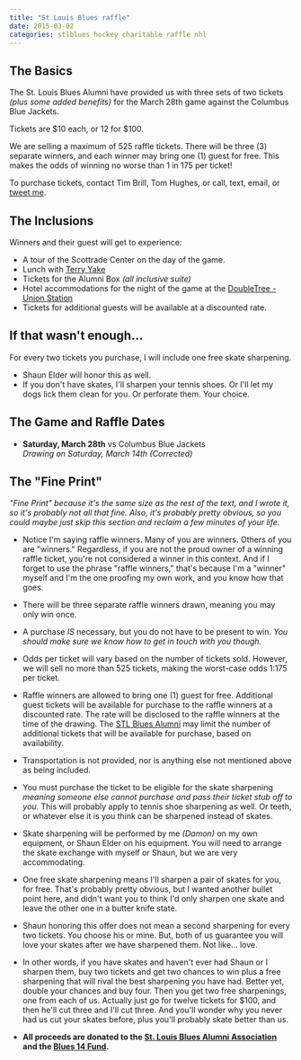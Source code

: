 ```yaml
---
title: "St Louis Blues raffle"
date: 2015-03-02
categories: stlblues hockey charitable raffle nhl
---
```


## The Basics

The St. Louis Blues Alumni have provided us with three sets of two
tickets *(plus some added benefits)* for the March 28th game against the Columbus Blue Jackets.

Tickets are $10 each, or 12 for $100.

We are selling a maximum of 525 raffle tickets. There will be three (3) separate winners, and each winner may bring one (1) guest for free. This makes the odds of winning no worse than 1 in 175 per ticket!

To purchase tickets, contact Tim Brill, Tom Hughes, or call, text, email, or [tweet me](https://twitter.com/DamonOverboe).

## The Inclusions

Winners and their guest will get to experience:

+ A tour of the Scottrade Center on the day of the game.
+ Lunch with [Terry Yake](http://en.wikipedia.org/wiki/Terry_Yake)
+ Tickets for the Alumni Box *(all inclusive suite)*
+ Hotel accommodations for the night of the game at the
[DoubleTree - Union Station][1]
+ Tickets for additional guests will be available at a discounted rate.


[1]: http://doubletree3.hilton.com/en/hotels/missouri/st-louis-union-station-a-doubletree-by-hilton-hotel-STLUSDT/index.html

## If that wasn't enough...

For every two tickets you purchase, I will include one free skate sharpening.

+ Shaun Elder will honor this as well. 
+ If you don't have skates, I'll sharpen your tennis shoes. Or I'll let my dogs lick them clean for you. Or perforate them. Your choice.

## The Game and Raffle Dates

+ **Saturday, March 28th** vs Columbus Blue Jackets  
*Drawing on Saturday, March 14th (Corrected)*

## The "Fine Print"

*"Fine Print" because it's the same size as the rest of the text, and I wrote it, so it's probably not all that fine. Also, it's probably pretty obvious, so you could maybe just skip this section and reclaim a few minutes of your life.*

+ Notice I'm saying raffle winners. Many of you are winners. Others of you are "winners." Regardless, if you are not the proud owner of a winning raffle ticket, you're not considered a winner in this context. And if I forget to use the phrase "raffle winners," that's because I'm a "winner" myself and I'm the one proofing my own work, and you know how that goes.

+ There will be three separate raffle winners drawn, meaning you may only win once.

+ A purchase *IS* necessary, but you do not have to be present to win. *You should make sure we know how to get in touch with you though.*

+ Odds per ticket will vary based on the number of tickets sold. However, we will sell no more than 525 tickets, making the worst-case odds 1:175 per ticket.

+ Raffle winners are allowed to bring one (1) guest for free. Additional guest tickets will be available for purchase to the raffle winners at a discounted rate. The rate will be disclosed to the raffle winners at the time of the drawing. The [STL Blues Alumni][2] may limit the number of additional tickets that will be available for purchase, based on availability. 

+ Transportation is not provided, nor is anything else not mentioned above as being included.

+ You must purchase the ticket to be eligible for the skate sharpening *meaning someone else cannot purchase and pass their ticket stub off to you.* This will probably apply to tennis shoe sharpening as well. Or teeth, or whatever else it is you think can be sharpened instead of skates.

+ Skate sharpening will be performed by me *(Damon)* on my own equipment, or Shaun Elder on his equipment. You will need to arrange the skate exchange with myself or Shaun, but we are very accommodating.

+ One free skate sharpening means I'll sharpen a pair of skates for you, for free. That's probably pretty obvious, but I wanted another bullet point here, and didn't want you to think I'd only sharpen one skate and leave the other one in a butter knife state.

+ Shaun honoring this offer does not mean a second sharpening for every two tickets. You choose his or mine. But, both of us guarantee you will love your skates after we have sharpened them. Not like... love.

+ In other words, if you have skates and haven't ever had Shaun or I sharpen them, buy two tickets and get two chances to win plus a free sharpening that will rival the best sharpening you have had. Better yet, double your chances and buy four. Then you get two free sharpenings, one from each of us. Actually just go for twelve tickets for $100, and then he'll cut three and I'll cut three. And you'll wonder why you never had us cut your skates before, plus you'll probably skate better than us.

+ **All proceeds are donated to the [St. Louis Blues Alumni Association][2] and the [Blues 14 Fund][3].**

[2]: http://blues.nhl.com/club/page.htm?id=34382
[3]: http://blues.nhl.com/v2/ext/14fund/index.html
